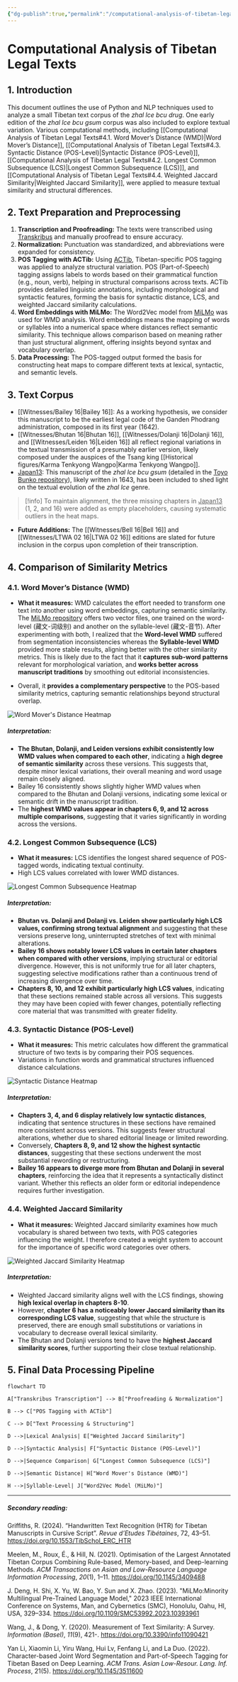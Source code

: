 ```yaml
---
{"dg-publish":true,"permalink":"/computational-analysis-of-tibetan-legal-texts/"}
---
```


# Computational Analysis of Tibetan Legal Texts
## 1. Introduction
This document outlines the use of Python and NLP techniques used to analyze a small  Tibetan text corpus of the *zhal lce bcu drug*. One early edition of the *zhal lce bcu gsum* corpus was also included to explore textual variation. 
Various computational methods, including [[Computational Analysis of Tibetan Legal Texts#4.1. Word Mover’s Distance (WMD)\|Word Mover’s Distance]], [[Computational Analysis of Tibetan Legal Texts#4.3. Syntactic Distance (POS-Level)\|Syntactic Distance (POS-Level)]], [[Computational Analysis of Tibetan Legal Texts#4.2. Longest Common Subsequence (LCS)\|Longest Common Subsequence (LCS)]], and [[Computational Analysis of Tibetan Legal Texts#4.4. Weighted Jaccard Similarity\|Weighted Jaccard Similarity]], were applied to measure textual similarity and structural differences.


## 2. Text Preparation and Preprocessing

1. **Transcription and Proofreading:** The texts were transcribed using [Transkribus](https://readcoop.eu/transkribus/) and manually proofread to ensure accuracy.
2. **Normalization:** Punctuation was standardized, and abbreviations were expanded for consistency.
3. **POS Tagging with ACTib:** Using [ACTib](https://github.com/lothelanor/actib), Tibetan-specific POS tagging was applied to analyze structural variation. POS (Part-of-Speech) tagging assigns labels to words based on their grammatical function (e.g., noun, verb), helping in structural comparisons across texts. 
   ACTib provides detailed linguistic annotations, including morphological and syntactic features, forming the basis for syntactic distance, LCS, and weighted Jaccard similarity calculations.
4. **Word Embeddings with MiLMo:** The Word2Vec model from [MiLMo](https://huggingface.co/CMLI-NLP/MiLMo) was used for WMD analysis. 
   Word embeddings means the mapping of words or syllables into a numerical space where distances reflect semantic similarity. This technique allows comparison based on meaning rather than just structural alignment, offering insights beyond syntax and vocabulary overlap.
5. **Data Processing:** The POS-tagged output formed the basis for constructing heat maps to compare different texts at lexical, syntactic, and semantic levels.


## 3. Text Corpus
- [[Witnesses/Bailey 16\|Bailey 16]]: As a working hypothesis, we consider this manuscript to be the earliest legal code of the Ganden Phodrang administration, composed in its first year (1642).
- [[Witnesses/Bhutan 16\|Bhutan 16]], [[Witnesses/Dolanji 16\|Dolanji 16]], and [[Witnesses/Leiden 16\|Leiden 16]]  all reflect regional variations in the textual transmission of a presumably earlier version, likely composed under the auspices of the Tsang king [[Historical figures/Karma Tenkyong Wangpo\|Karma Tenkyong Wangpo]].
- <u>Japan13</u>: This manuscript of the *zhal lce bcu gsum* (detailed in the [Toyo Bunko repository](https://toyo-bunko.repo.nii.ac.jp/records/7448)<u></u>), likely written in 1643, has been included to shed light on the textual evolution of the *zhal lce* genre. 

> [!info]
> To maintain alignment, the three missing chapters in <u>Japan13</u> (1, 2, and 16) were added as empty placeholders, causing systematic outliers in the heat maps. 
- **Future Additions:** The [[Witnesses/Bell 16\|Bell 16]] and [[Witnesses/LTWA 02 16\|LTWA 02 16]] editions are slated for future inclusion in the corpus upon completion of their transcription. 



## 4. Comparison of Similarity Metrics


### 4.1. Word Mover’s Distance (WMD)
- **What it measures:** WMD calculates the effort needed to transform one text into another using word embeddings, capturing semantic similarity. 
  The [MiLMo repository](https://huggingface.co/CMLI-NLP/MiLMo)  offers two vector files, one trained on the word-level (藏文-词级别) and another on the syllable-level (藏文-音节). 
  After experimenting with both, I realized that the **Word-level WMD** suffered from segmentation inconsistencies whereas the **Syllable-level WMD** provided more stable results, aligning better with the other similarity metrics. This is likely due to the fact that it **captures sub-word patterns** relevant for morphological variation, and **works better across manuscript traditions** by smoothing out editorial inconsistencies.
  
- Overall, it **provides a complementary perspective** to the POS-based similarity metrics, capturing semantic relationships beyond structural overlap.

![Word Mover's Distance Heatmap](/img/user/assets/heatmap_wmd.png)

##### Interpretation:
  - **The Bhutan, Dolanji, and Leiden versions exhibit consistently low WMD values when compared to each other**, indicating a **high degree of semantic similarity** across these versions. This suggests that, despite minor lexical variations, their overall meaning and word usage remain closely aligned.
  - Bailey 16 consistently shows slightly higher WMD values when compared to the Bhutan and Dolanji versions, indicating some lexical or semantic drift in the manuscript tradition.
  - The **highest WMD values appear in chapters 6, 9, and 12 across multiple comparisons**, suggesting that it varies significantly in wording across the versions.


### 4.2. Longest Common Subsequence (LCS)
- **What it measures:** LCS identifies the longest shared sequence of POS-tagged words, indicating textual continuity.
- High LCS values correlated with lower WMD distances.

![Longest Common Subsequence Heatmap](/img/user/assets/heatmap_lcs.png)

##### Interpretation:
  - **Bhutan vs. Dolanji and Dolanji vs. Leiden show particularly high LCS values, confirming strong textual alignment** and suggesting that these versions preserve long, uninterrupted stretches of text with minimal alterations.
- **Bailey 16 shows notably lower LCS values in certain later chapters when compared with other versions**, implying structural or editorial divergence. However, this is not uniformly true for all later chapters, suggesting selective modifications rather than a continuous trend of increasing divergence over time.
- **Chapters 8, 10, and 12 exhibit particularly high LCS values**, indicating that these sections remained stable across all versions. This suggests they may have been copied with fewer changes, potentially reflecting core material that was transmitted with greater fidelity.


### 4.3. Syntactic Distance (POS-Level)
- **What it measures:** This metric calculates how different the grammatical structure of two texts is by comparing their POS sequences.
- Variations in function words and grammatical structures influenced distance calculations.

![Syntactic Distance Heatmap](/img/user/assets/heatmap_syntactic_distance.png)

##### Interpretation:
  - **Chapters 3, 4, and 6 display relatively low syntactic distances**, indicating that sentence structures in these sections have remained more consistent across versions. This suggests fewer structural alterations, whether due to shared editorial lineage or limited rewording.
  - Conversely, **Chapters 8, 9, and 12 show the highest syntactic distances**, suggesting that these sections underwent the most substantial rewording or restructuring.
  - **Bailey 16 appears to diverge more from Bhutan and Dolanji in several chapters**, reinforcing the idea that it represents a syntactically distinct variant. Whether this reflects an older form or editorial independence requires further investigation.


### 4.4. Weighted Jaccard Similarity
- **What it measures:** Weighted Jaccard similarity examines how much vocabulary is shared between two texts, with POS categories influencing the weight.  I therefore created a weight system to account for the importance of specific word categories over others.

![Weighted Jaccard Similarity Heatmap](/img/user/assets/heatmap_weighted_jaccard.png)

##### Interpretation:
  - Weighted Jaccard similarity aligns well with the LCS findings, showing **high lexical overlap in chapters 8-10**.
  - However, **chapter 6 has a noticeably lower Jaccard similarity than its corresponding LCS value**, suggesting that while the structure is preserved, there are enough small substitutions or variations in vocabulary to decrease overall lexical similarity.
  - The Bhutan and Dolanji versions tend to have the **highest Jaccard similarity scores**, further supporting their close textual relationship.


## 5. Final Data Processing Pipeline

```mermaid
flowchart TD

A["Transkribus Transcription"] --> B["Proofreading & Normalization"]

B --> C["POS Tagging with ACTib"]

C --> D["Text Processing & Structuring"]

D -->|Lexical Analysis| E["Weighted Jaccard Similarity"]

D -->|Syntactic Analysis| F["Syntactic Distance (POS-Level)"]

D -->|Sequence Comparison| G["Longest Common Subsequence (LCS)"]

D -->|Semantic Distance| H["Word Mover's Distance (WMD)"]

H -->|Syllable-Level| J["Word2Vec Model (MiLMo)"]
```
---
##### Secondary reading:

Griffiths, R. (2024). “Handwritten Text Recognition (HTR) for Tibetan Manuscripts in Cursive Script”. *Revue d’Etudes Tibétaines*, 72, 43–51. https://doi.org/10.1553/TibSchol_ERC_HTR

Meelen, M., Roux, É., & Hill, N. (2021). Optimisation of the Largest Annotated Tibetan Corpus Combining Rule-based, Memory-based, and Deep-learning Methods. _ACM Transactions on Asian and Low-Resource Language Information Processing_, _20_(1), 1–11. https://doi.org/10.1145/3409488

J. Deng, H. Shi, X. Yu, W. Bao, Y. Sun and X. Zhao. (2023). "MiLMo:Minority Multilingual Pre-Trained Language Model," 2023 IEEE International Conference on Systems, Man, and Cybernetics (SMC), Honolulu, Oahu, HI, USA, 329–334. https://doi.org/10.1109/SMC53992.2023.10393961

Wang, J., & Dong, Y. (2020). Measurement of Text Similarity: A Survey. _Information (Basel)_, _11_(9), 421-. https://doi.org/10.3390/info11090421

Yan Li, Xiaomin Li, Yiru Wang, Hui Lv, Fenfang Li, and La Duo. (2022). Character-based Joint Word Segmentation and Part-of-Speech Tagging for Tibetan Based on Deep Learning. *ACM Trans. Asian Low-Resour. Lang. Inf. Process*, 21(5). https://doi.org/10.1145/3511600